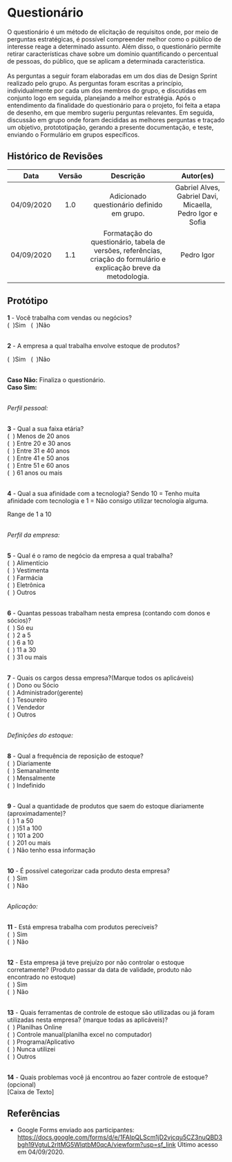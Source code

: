 # Questionário
O questionário é um método de elicitação de requisitos onde, por meio de perguntas estratégicas, é possível compreender melhor como o público de interesse reage a determinado assunto. Além disso, o questionário permite retirar características chave sobre um domínio quantificando o percentual de pessoas, do público, que se aplicam a determinada característica.<br><br>
As perguntas a seguir foram elaboradas em um dos dias de Design Sprint realizado pelo grupo. As perguntas foram escritas a princípio, individualmente por cada um dos membros do grupo, e discutidas em conjunto logo em seguida, planejando a melhor estratégia. Após o entendimento da finalidade do questionário para o projeto, foi feita a etapa de desenho, em que membro sugeriu perguntas relevantes. Em seguida, discussão em grupo onde foram decididas as melhores perguntas e traçado um objetivo, protototipação, gerando a presente documentação, e teste, enviando o Formulário em grupos específicos.

## Histórico de Revisões
|    Data    | Versão |         Descrição         |           Autor(es)            |
| :--------: | :----: | :-----------------------: | :----------------------------: |
| 04/09/2020 |  1.0   | Adicionado questionário definido em grupo. | Gabriel Alves, Gabriel Davi, Micaella, Pedro Igor e Sofia |
| 04/09/2020 |  1.1   | Formatação do questionário, tabela de versões, referências, criação do formulário e explicação breve da metodologia. | Pedro Igor |

## Protótipo

**1** - Você trabalha com vendas ou negócios?<br>
(&nbsp;&nbsp;)Sim&nbsp;&nbsp;&nbsp;(&nbsp;&nbsp;)Não<br><br>

**2** - A empresa a qual trabalha envolve estoque de produtos?<br>

(&nbsp;&nbsp;)Sim&nbsp;&nbsp;&nbsp;(&nbsp;&nbsp;)Não<br><br>

**Caso Não:** Finaliza o questionário.<br>
**Caso Sim:**<br><br>

*Perfil pessoal:*<br><br>

**3** - Qual a sua faixa etária?<br>
(&nbsp;&nbsp;) Menos de 20 anos<br>
(&nbsp;&nbsp;) Entre 20 e 30 anos<br>
(&nbsp;&nbsp;) Entre 31 e 40 anos<br>
(&nbsp;&nbsp;) Entre 41 e 50 anos<br>
(&nbsp;&nbsp;) Entre 51 e 60 anos<br>
(&nbsp;&nbsp;) 61 anos ou mais<br><br>

**4** - Qual a sua afinidade com a tecnologia? Sendo 10 = Tenho muita afinidade com tecnologia e 1 = Não consigo utilizar tecnologia alguma.<br>

Range de 1 a 10<br><br>

*Perfil da empresa:*<br><br>


**5** - Qual é o ramo de negócio da empresa a qual trabalha?<br>
(&nbsp;&nbsp;) Alimentício<br>
(&nbsp;&nbsp;) Vestimenta<br>
(&nbsp;&nbsp;) Farmácia<br>
(&nbsp;&nbsp;) Eletrônica<br>
(&nbsp;&nbsp;) Outros<br><br>

**6** - Quantas pessoas trabalham nesta empresa (contando com donos e sócios)?<br>
(&nbsp;&nbsp;) Só eu<br>
(&nbsp;&nbsp;) 2 a 5<br>
(&nbsp;&nbsp;) 6 a 10<br>
(&nbsp;&nbsp;) 11 a 30<br>
(&nbsp;&nbsp;) 31 ou mais<br><br>

**7** - Quais os cargos dessa empresa?(Marque todos os aplicáveis)<br>
(&nbsp;&nbsp;) Dono ou Sócio<br>
(&nbsp;&nbsp;) Administrador(gerente)<br>
(&nbsp;&nbsp;) Tesoureiro<br>
(&nbsp;&nbsp;) Vendedor<br>
(&nbsp;&nbsp;) Outros<br><br>

*Definições do estoque:*<br><br>

**8** - Qual a frequência de reposição de estoque?<br>
(&nbsp;&nbsp;) Diariamente<br>
(&nbsp;&nbsp;) Semanalmente<br>
(&nbsp;&nbsp;) Mensalmente<br>
(&nbsp;&nbsp;) Indefinido<br><br>

**9** - Qual a quantidade de produtos que saem do estoque diariamente (aproximadamente)?<br>
(&nbsp;&nbsp;) 1 a 50<br>
(&nbsp;&nbsp;) )51 a 100<br>
(&nbsp;&nbsp;) 101 a 200<br>
(&nbsp;&nbsp;) 201 ou mais<br>
(&nbsp;&nbsp;) Não tenho essa informação<br><br>

**10** - É possível categorizar cada produto desta empresa?<br>
(&nbsp;&nbsp;) Sim<br> 
(&nbsp;&nbsp;) Não<br><br>

*Aplicação:*<br><br>

**11** - Está empresa trabalha com produtos perecíveis? <br>
(&nbsp;&nbsp;) Sim<br>
(&nbsp;&nbsp;) Não<br><br>

**12** - Esta empresa já teve prejuízo por não controlar o estoque corretamente? (Produto passar da data de validade, produto não encontrado no estoque)<br>
(&nbsp;&nbsp;) Sim<br>
(&nbsp;&nbsp;) Não<br><br>

**13** - Quais ferramentas de controle de estoque são utilizadas ou já foram utilizadas nesta empresa? (marque todas as aplicáveis)?<br>
(&nbsp;&nbsp;) Planilhas Online<br>
(&nbsp;&nbsp;) Controle manual(planilha excel no computador)<br>
(&nbsp;&nbsp;) Programa/Aplicativo<br>
(&nbsp;&nbsp;) Nunca utilizei<br>
(&nbsp;&nbsp;) Outros<br><br>

**14** - Quais problemas você já encontrou ao fazer controle de estoque? (opcional)<br>
[Caixa de Texto]<br>

## Referências
 - Google Forms enviado aos participantes: <https://docs.google.com/forms/d/e/1FAIpQLScm1jD2vjcqu5CZ3nuQBD3bgh19VgtuL2rltMG5WlqtbM0qcA/viewform?usp=sf_link> Último acesso em 04/09/2020.